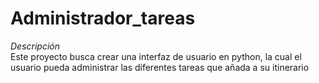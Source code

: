 # Administrador_tareas

*Descripción*<br>
Este proyecto busca crear una interfaz de usuario en python, la cual el usuario pueda
administrar las diferentes tareas que añada a su itinerario 